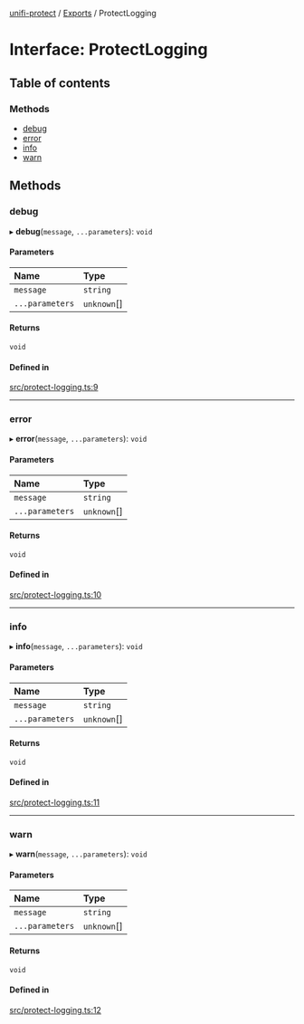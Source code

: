 [unifi-protect](../README.md) / [Exports](../modules.md) / ProtectLogging

# Interface: ProtectLogging

## Table of contents

### Methods

- [debug](ProtectLogging.md#debug)
- [error](ProtectLogging.md#error)
- [info](ProtectLogging.md#info)
- [warn](ProtectLogging.md#warn)

## Methods

### debug

▸ **debug**(`message`, `...parameters`): `void`

#### Parameters

| Name | Type |
| :------ | :------ |
| `message` | `string` |
| `...parameters` | `unknown`[] |

#### Returns

`void`

#### Defined in

[src/protect-logging.ts:9](https://github.com/hjdhjd/unifi-protect/blob/12bffbb/src/protect-logging.ts#L9)

___

### error

▸ **error**(`message`, `...parameters`): `void`

#### Parameters

| Name | Type |
| :------ | :------ |
| `message` | `string` |
| `...parameters` | `unknown`[] |

#### Returns

`void`

#### Defined in

[src/protect-logging.ts:10](https://github.com/hjdhjd/unifi-protect/blob/12bffbb/src/protect-logging.ts#L10)

___

### info

▸ **info**(`message`, `...parameters`): `void`

#### Parameters

| Name | Type |
| :------ | :------ |
| `message` | `string` |
| `...parameters` | `unknown`[] |

#### Returns

`void`

#### Defined in

[src/protect-logging.ts:11](https://github.com/hjdhjd/unifi-protect/blob/12bffbb/src/protect-logging.ts#L11)

___

### warn

▸ **warn**(`message`, `...parameters`): `void`

#### Parameters

| Name | Type |
| :------ | :------ |
| `message` | `string` |
| `...parameters` | `unknown`[] |

#### Returns

`void`

#### Defined in

[src/protect-logging.ts:12](https://github.com/hjdhjd/unifi-protect/blob/12bffbb/src/protect-logging.ts#L12)
